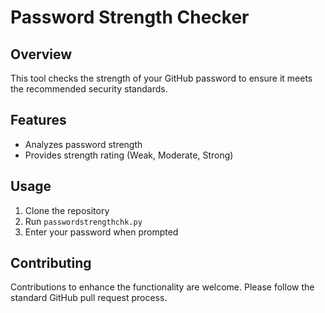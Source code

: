 # Password Strength Checker

## Overview
This tool checks the strength of your GitHub password to ensure it meets the recommended security standards.

## Features
- Analyzes password strength
- Provides strength rating (Weak, Moderate, Strong)

## Usage
1. Clone the repository
2. Run `passwordstrengthchk.py`
3. Enter your password when prompted

## Contributing
Contributions to enhance the functionality are welcome. Please follow the standard GitHub pull request process.


